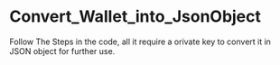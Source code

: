 # Convert_Wallet_into_JsonObject
Follow The Steps in the code, all it require a orivate key to convert it in JSON object for further use.
